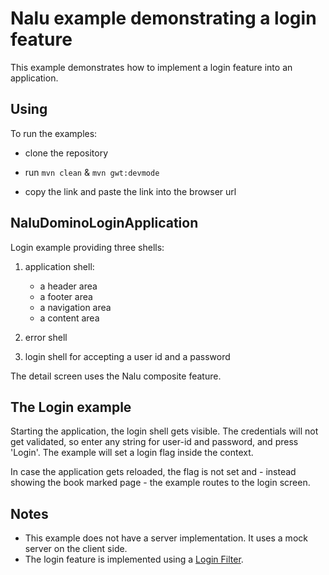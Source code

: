 # Nalu example demonstrating a login feature
This example demonstrates how to implement a login feature into an application.

## Using
To run the examples:

* clone the repository

* run `mvn clean` & `mvn gwt:devmode`

* copy the link and paste the link into the browser url

## NaluDominoLoginApplication
Login example providing three shells:

1. application shell:
      * a header area
      * a footer area
      * a navigation area
      * a content area

2. error shell

3. login shell for accepting a user id and a password

The detail screen uses the Nalu composite feature.

## The Login example
Starting the application, the login shell gets visible. The credentials will not get validated, so enter any string for user-id and password, and press 'Login'. The example will set a login flag inside the context.

In case the application gets reloaded, the flag is not set and - instead showing the book marked page - the example routes to the login screen.

## Notes
* This example does not have a server implementation. It uses a mock server on the client side.
* The login feature is implemented using a [Login Filter](https://github.com/NaluKit/nalu-examples/blob/master/NaluDominoLoginApplication/src/main/java/com/github/nalukit/example/nalu/loginapplication/client/filters/BartSimpsonFilter.java).



